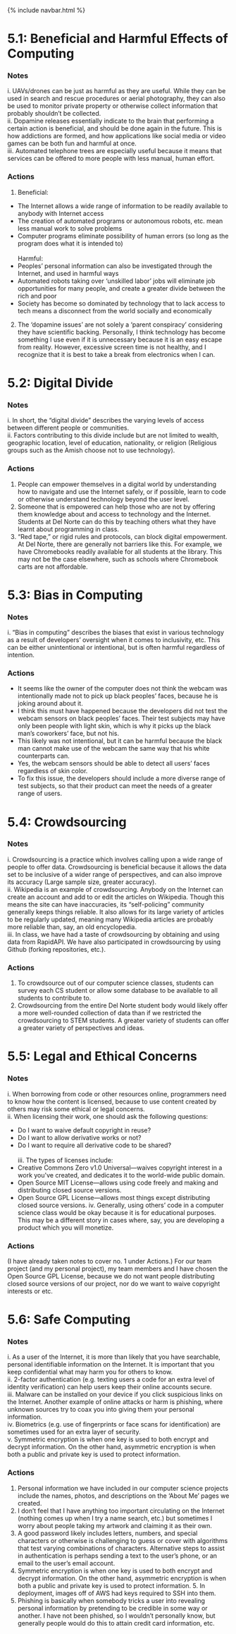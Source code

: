 {% include navbar.html %}
# 5.1: Beneficial and Harmful Effects of Computing
### Notes
i. UAVs/drones can be just as harmful as they are useful. While they can be used in search and rescue procedures or aerial photography, they can also be used to monitor private property or otherwise collect information that probably shouldn’t be collected.<br>
ii. Dopamine releases essentially indicate to the brain that performing a certain action is beneficial, and should be done again in the future. This is how addictions are formed, and how applications like social media or video games can be both fun and harmful at once.<br>
iii. Automated telephone trees are especially useful because it means that services can be offered to more people with less manual, human effort.<br>
### Actions
1. Beneficial:
- The Internet allows a wide range of information to be readily available to anybody with Internet access
- The creation of automated programs or autonomous robots, etc. mean less manual work to solve problems
- Computer programs eliminate possibility of human errors (so long as the program does what it is intended to)<br>
<br>Harmful:
- Peoples’ personal information can also be investigated through the Internet, and used in harmful ways
- Automated robots taking over ‘unskilled labor’ jobs will eliminate job opportunities for many people, and create a greater divide between the rich and poor
- Society has become so dominated by technology that to lack access to tech means a disconnect from the world socially and economically
2. The ‘dopamine issues’ are not solely a ‘parent conspiracy’ considering they have scientific backing. Personally, I think technology has become something I use even if it is unnecessary because it is an easy escape from reality. However, excessive screen time is not healthy, and I recognize that it is best to take a break from electronics when I can.

# 5.2: Digital Divide
### Notes
i. In short, the “digital divide” describes the varying levels of access between different people or communities.<br>
ii. Factors contributing to this divide include but are not limited to wealth, geographic location, level of education, nationality, or religion (Religious groups such as the Amish choose not to use technology).
### Actions
1. People can empower themselves in a digital world by understanding how to navigate and use the Internet safely, or if possible, learn to code or otherwise understand technology beyond the user level.
2. Someone that is empowered can help those who are not by offering them knowledge about and access to technology and the Internet. Students at Del Norte can do this by teaching others what they have learnt about programming in class.
3. “Red tape,” or rigid rules and protocols, can block digital empowerment. At Del Norte, there are generally not barriers like this. For example, we have Chromebooks readily available for all students at the library. This may not be the case elsewhere, such as schools where Chromebook carts are not affordable.

# 5.3: Bias in Computing
### Notes
i. “Bias in computing” describes the biases that exist in various technology as a result of developers’ oversight when it comes to inclusivity, etc. This can be either unintentional or intentional, but is often harmful regardless of intention.
### Actions
- It seems like the owner of the computer does not think the webcam was intentionally made not to pick up black peoples’ faces, because he is joking around about it.
- I think this must have happened because the developers did not test the webcam sensors on black peoples’ faces. Their test subjects may have only been people with light skin, which is why it picks up the black man’s coworkers’ face, but not his.
- This likely was not intentional, but it can be harmful because the black man cannot make use of the webcam the same way that his white counterparts can.
- Yes, the webcam sensors should be able to detect all users’ faces regardless of skin color.
- To fix this issue, the developers should include a more diverse range of test subjects, so that their product can meet the needs of a greater range of users.

# 5.4: Crowdsourcing
### Notes
i. Crowdsourcing is a practice which involves calling upon a wide range of people to offer data. Crowdsourcing is beneficial because it allows the data set to be inclusive of a wider range of perspectives, and can also improve its accuracy (Large sample size, greater accuracy).<br>
ii. Wikipedia is an example of crowdsourcing. Anybody on the Internet can create an account and add to or edit the articles on Wikipedia. Though this means the site can have inaccuracies, its “self-policing” community generally keeps things reliable. It also allows for its large variety of articles to be regularly updated, meaning many Wikipedia articles are probably more reliable than, say, an old encyclopedia.<br>
iii. In class, we have had a taste of crowdsourcing by obtaining and using data from RapidAPI. We have also participated in crowdsourcing by using Github (forking repositories, etc.).
### Actions
1. To crowdsource out of our computer science classes, students can survey each CS student or allow some database to be available to all students to contribute to.
2. Crowdsourcing from the entire Del Norte student body would likely offer a more well-rounded collection of data than if we restricted the crowdsourcing to STEM students. A greater variety of students can offer a greater variety of perspectives and ideas.

# 5.5: Legal and Ethical Concerns
### Notes
i. When borrowing from code or other resources online, programmers need to know how the content is licensed, because to use content created by others may risk some ethical or legal concerns.<br>
ii. When licensing their work, one should ask the following questions:
- Do I want to waive default copyright in reuse?
- Do I want to allow derivative works or not?
- Do I want to require all derivative code to be shared?<br>
<br>iii. The types of licenses include:
- Creative Commons Zero v1.0 Universal—waives copyright interest in a work you've created, and dedicates it to the world-wide public domain.
- Open Source MIT License—allows using code freely and making and distributing closed source versions.
- Open Source GPL License—allows most things except distributing closed source versions.
iv. Generally, using others’ code in a computer science class would be okay because it is for educational purposes. This may be a different story in cases where, say, you are developing a product which you will monetize.
### Actions
(I have already taken notes to cover no. 1 under Actions.)
For our team project (and my personal project), my team members and I have chosen the Open Source GPL License, because we do not want people distributing closed source versions of our project, nor do we want to waive copyright interests or etc.

# 5.6: Safe Computing
### Notes
i. As a user of the Internet, it is more than likely that you have searchable, personal identifiable information on the Internet. It is important that you keep confidential what may harm you for others to know.<br>
ii. 2-factor authentication (e.g. texting users a code for an extra level of identity verification) can help users keep their online accounts secure.<br>
iii. Malware can be installed on your device if you click suspicious links on the Internet. Another example of online attacks or harm is phishing, where unknown sources try to coax you into giving them your personal information.<br>
iv. Biometrics (e.g. use of fingerprints or face scans for identification) are sometimes used for an extra layer of security.<br>
v. Symmetric encryption is when one key is used to both encrypt and decrypt information. On the other hand, asymmetric encryption is when both a public and private key is used to protect information.
### Actions
1. Personal information we have included in our computer science projects include the names, photos, and descriptions on the ‘About Me’ pages we created.
2. I don’t feel that I have anything too important circulating on the Internet (nothing comes up when I try a name search, etc.) but sometimes I worry about people taking my artwork and claiming it as their own.
3. A good password likely includes letters, numbers, and special characters or otherwise is challenging to guess or cover with algorithms that test varying combinations of characters. Alternative steps to assist in authentication is perhaps sending a text to the user’s phone, or an email to the user’s email account.
4. Symmetric encryption is when one key is used to both encrypt and decrypt information. On the other hand, asymmetric encryption is when both a public and private key is used to protect information.
    5. In deployment, images off of AWS had keys required to SSH into them.
6. Phishing is basically when somebody tricks a user into revealing personal information by pretending to be credible in some way or another. I have not been phished, so I wouldn’t personally know, but generally people would do this to attain credit card information, etc.
